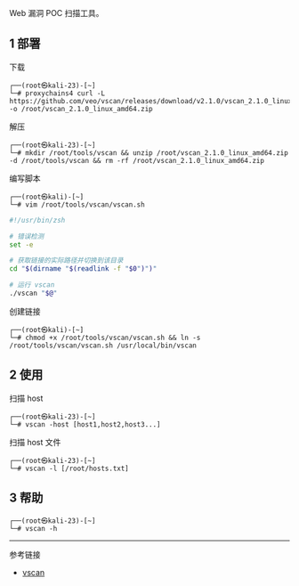 Web 漏洞 POC 扫描工具。

## 1 部署

下载

```shell
┌──(root㉿kali-23)-[~]
└─# proxychains4 curl -L https://github.com/veo/vscan/releases/download/v2.1.0/vscan_2.1.0_linux_amd64.zip -o /root/vscan_2.1.0_linux_amd64.zip
```

解压

```shell
┌──(root㉿kali-23)-[~]
└─# mkdir /root/tools/vscan && unzip /root/vscan_2.1.0_linux_amd64.zip -d /root/tools/vscan && rm -rf /root/vscan_2.1.0_linux_amd64.zip
```

编写脚本

```shell
┌──(root㉿kali)-[~]
└─# vim /root/tools/vscan/vscan.sh
```

```sh
#!/usr/bin/zsh

# 错误检测
set -e

# 获取链接的实际路径并切换到该目录
cd "$(dirname "$(readlink -f "$0")")"

# 运行 vscan
./vscan "$@"
```

创建链接

```shell
┌──(root㉿kali)-[~]
└─# chmod +x /root/tools/vscan/vscan.sh && ln -s /root/tools/vscan/vscan.sh /usr/local/bin/vscan
```

## 2 使用

扫描 host

```shell
┌──(root㉿kali-23)-[~]
└─# vscan -host [host1,host2,host3...]
```

扫描 host 文件

```shell
┌──(root㉿kali-23)-[~]
└─# vscan -l [/root/hosts.txt]
```

## 3 帮助

```shell
┌──(root㉿kali-23)-[~]
└─# vscan -h
```

---

参考链接

- [vscan](https://github.com/veo/vscan)
